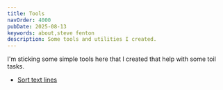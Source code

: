 ```yaml
---
title: Tools
navOrder: 4000
pubDate: 2025-08-13
keywords: about,steve fenton
description: Some tools and utilities I created.
---
```


I'm sticking some simple tools here that I created that help with some toil tasks.

- [Sort text lines](/tools/sort-text-lines/)